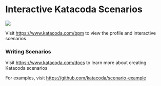 # Interactive Katacoda Scenarios

[![](http://shields.katacoda.com/katacoda/bpm/count.svg)](https://www.katacoda.com/bpm "Get your profile on Katacoda.com")

Visit https://www.katacoda.com/bpm to view the profile and interactive scenarios

### Writing Scenarios
Visit https://www.katacoda.com/docs to learn more about creating Katacoda scenarios

For examples, visit https://github.com/katacoda/scenario-example
